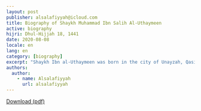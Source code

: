 ```yaml
---
layout: post
publisher: alsalafiyyah@icloud.com
title: Biography of Shaykh Muhammad Ibn Salih Al-Uthaymeen
active: biography
hijri: Dhul-Hijjah 18, 1441
date: 2020-08-08
locale: en
lang: en
category: [biography]
excerpt: "Shaykh Ibn al-Uthaymeen was born in the city of Unayzah, Qasim Region, Saudi Arabia, on 27th Ramadhan 1347H in a famous religious family."
authors:
  author: 
    - name: Alsalafiyyah
      url: alsalafiyyah
---
```


[Download (pdf)](https://alsalafiyyah.github.io/pdf/The-Life-of-Imam-Muhammad-bin-Salih-Al-Uthaymin.pdf)
